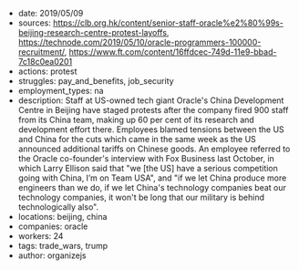 - date: 2019/05/09
- sources: https://clb.org.hk/content/senior-staff-oracle%e2%80%99s-beijing-research-centre-protest-layoffs, https://technode.com/2019/05/10/oracle-programmers-100000-recruitment/, https://www.ft.com/content/16ffdcec-749d-11e9-bbad-7c18c0ea0201
- actions: protest
- struggles: pay_and_benefits, job_security
- employment_types: na
- description: Staff at US-owned tech giant Oracle's China Development Centre in Beijing have staged protests after the company fired 900 staff from its China team, making up 60 per cent of its research and development effort there. Employees blamed tensions between the US and China for the cuts which came in the same week as the US announced additional tariffs on Chinese goods. An employee referred to the Oracle co-founder's interview with Fox Business last October, in which Larry Ellison said that "we [the US] have a serious competition going with China, I’m on Team USA", and "if we let China produce more engineers than we do, if we let China's technology companies beat our technology companies, it won't be long that our military is behind technologically also".
- locations: beijing, china
- companies: oracle
- workers: 24
- tags: trade_wars, trump
- author: organizejs
